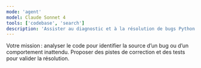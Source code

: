 ```yaml
---
mode: 'agent'
model: Claude Sonnet 4
tools: ['codebase', 'search']
description: 'Assister au diagnostic et à la résolution de bugs Python.'
---
```

Votre mission : analyser le code pour identifier la source d’un bug ou d’un comportement inattendu.
Proposer des pistes de correction et des tests pour valider la résolution.

<!-- Inspired by: https://github.com/github/awesome-copilot/blob/main/prompts/debug-issue.prompt.md -->
